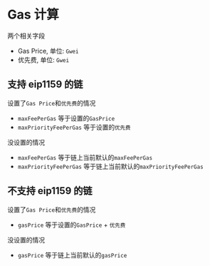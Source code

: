 # Gas 计算

两个相关字段

- Gas Price, 单位: `Gwei`
- 优先费, 单位: `Gwei`

## 支持 eip1159 的链

设置了`Gas Price`和`优先费`的情况

- `maxFeePerGas` 等于设置的`GasPrice`
- `maxPriorityFeePerGas` 等于设置的`优先费`

没设置的情况

- `maxFeePerGas` 等于链上当前默认的`maxFeePerGas`
- `maxPriorityFeePerGas` 等于链上当前默认的`maxPriorityFeePerGas`

## 不支持 eip1159 的链

设置了`Gas Price`和`优先费`的情况

- `gasPrice` 等于设置的`GasPrice` + `优先费`

没设置的情况

- `gasPrice` 等于链上当前默认的`gasPrice`
